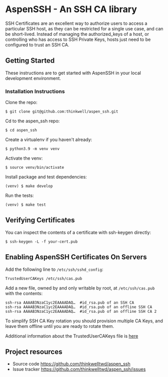 # AspenSSH - An SSH CA library

SSH Certificates are an excellent way to authorize users to access a particular SSH host,
as they can be restricted for a single use case, and can be short-lived.  Instead of managing the
authorized_keys of a host, or controlling who has access to SSH Private Keys, hosts just
need to be configured to trust an SSH CA.

## Getting Started
These instructions are to get started with AspenSSH in your local development environment.

### Installation Instructions
Clone the repo:

    $ git clone git@github.com:thinkwell/aspen_ssh.git

Cd to the aspen_ssh repo:

    $ cd aspen_ssh

Create a virtualenv if you haven't already:

    $ python3.9 -m venv venv

Activate the venv:

    $ source venv/bin/activate

Install package and test dependencies:

    (venv) $ make develop

Run the tests:

    (venv) $ make test


## Verifying Certificates
You can inspect the contents of a certificate with ssh-keygen directly:

    $ ssh-keygen -L -f your-cert.pub

## Enabling AspenSSH Certificates On Servers
Add the following line to `/etc/ssh/sshd_config`:

    TrustedUserCAKeys /etc/ssh/cas.pub

Add a new file, owned by and only writable by root, at `/etc/ssh/cas.pub` with the contents:

    ssh-rsa AAAAB3NzaC1yc2EAAAADAQ…  #id_rsa.pub of an SSH CA
    ssh-rsa AAAAB3NzaC1yc2EAAAADAQ…  #id_rsa.pub of an offline SSH CA
    ssh-rsa AAAAB3NzaC1yc2EAAAADAQ…  #id_rsa.pub of an offline SSH CA 2

To simplify SSH CA Key rotation you should provision multiple CA Keys, and leave them offline until
you are ready to rotate them.

Additional information about the TrustedUserCAKeys file is [here](https://www.freebsd.org/cgi/man.cgi?sshd_config(5))

## Project resources
- Source code <https://github.com/thinkwelltwd/aspen_ssh>
- Issue tracker <https://github.com/thinkwelltwd/aspen_ssh/issues>
